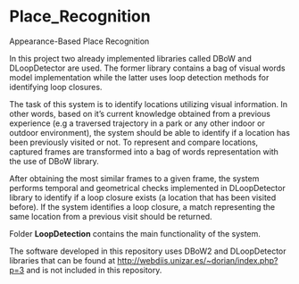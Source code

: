 # Place_Recognition
Appearance-Based Place Recognition

In this project two already implemented libraries called DBoW and DLoopDetector are used. 
The former library contains a bag of visual words model implementation while the latter uses loop detection methods
for identifying loop closures.

The task of this system is to identify locations utilizing visual information. In other words, based on it’s
current knowledge obtained from a previous experience (e.g a traversed trajectory in a park or any other indoor
or outdoor environment), the system should be able to identify if a location has been previously visited or not. 
To represent and compare locations, captured frames are transformed into a bag of words representation with the 
use of DBoW library.

After obtaining the most similar frames to a given frame, the system performs temporal and 
geometrical checks implemented in DLoopDetector library to identify if a loop closure exists (a location that has 
been visited before). If the system identifies a loop closure, a match representing the same location from a 
previous visit should be returned.

Folder **LoopDetection** contains the main functionality of the system.

The software developed in this repository uses DBoW2 and DLoopDetector libraries that can be found at http://webdiis.unizar.es/~dorian/index.php?p=3 and is not included in this repository.
